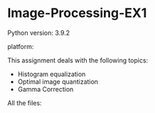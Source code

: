 # Image-Processing-EX1 
 
Python version: 3.9.2 

platform:  

This assignment deals with the following topics:
- Histogram equalization
- Optimal image quantization
- Gamma Correction



All the files:
